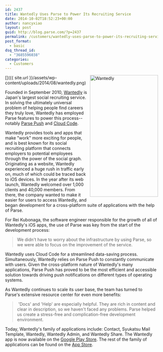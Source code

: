 ```yaml
---
id: 2437
title: Wantedly Uses Parse to Power Its Recruiting Service
date: 2014-10-02T18:52:23+00:00
author: nancyxiao
layout: post
guid: http://blog.parse.com/?p=2437
permalink: /customers/wantedly-uses-parse-to-power-its-recruiting-service/
post_format:
  - basic
dsq_thread_id:
  - "3685596038"
categories:
  - Customers
---
```

[<img class="alignnone wp-image-2473" style="border: 0pt none; float: right; padding-left: 10px; padding-bottom: 10px;" src="{{ site.url }}/assets/wp-content/uploads/2014/08/wantedly-168x300.png" alt="Wantedly" width="224" height="400" />]({{ site.url }}/assets/wp-content/uploads/2014/08/wantedly.png)

Founded in September 2010, [Wantedly](https://www.wantedly.com/) is Japan's largest social recruiting service. In solving the ultimately universal problem of helping people find careers they truly love, Wantedly has employed Parse features to power this process--notably [Parse Push](https://parse.com/products/push) and [Cloud Code](https://parse.com/tutorials/getting-started-with-cloud-code).

Wantedly provides tools and apps that make "work" more exciting for people, and is best known for its social recruiting platform that connects employers to potential employees through the power of the social graph. Originating as a website, Wantedly experienced a huge rush in traffic early on, much of which could be traced back to iOS devices. In the year after its web launch, Wantedly welcomed over 1,000 clients and 40,000 members. From there, the company wanted to make it easier for users to access Wantedly, and began development for a cross-platform suite of applications with the help of Parse.

For Rei Kubonaga, the software engineer responsible for the growth of all of Wantedly's iOS apps, the use of Parse was key from the start of the development process:

> We didn't have to worry about the infrastructure by using Parse, so we were able to focus on the improvement of the service.

Wantedly uses Cloud Code for a streamlined data-saving process. Simultaneously, Wantedly relies on Parse Push to constantly communicate with users. Given the cross-platform nature of Wantedly's many applications, Parse Push has proved to be the most efficient and accessible solution towards driving push notifications on different types of operating systems.

As Wantedly continues to scale its user base, the team has turned to Parse's extensive resource center for even more benefits:

>  'Docs' and 'Help' are especially helpful. They are rich in content and clear in description, so we haven't faced any problems. Parse helped us create a stress-free and complication-free development environment.

Today, Wantedly's family of applications include: Contact, Syukatsu Mail Template, Wantedly, Wantedly Admin, and Wantedly Share. The Wantedly app is now available on the [Google Play Store](https://play.google.com/store/apps/details?id=com.wantedly.reibun&hl=en). The rest of the family of applications can be found on the [App Store](https://itunes.apple.com/us/app/intan-zhuan-zhini-shieru-hui/id804727886?mt=8).